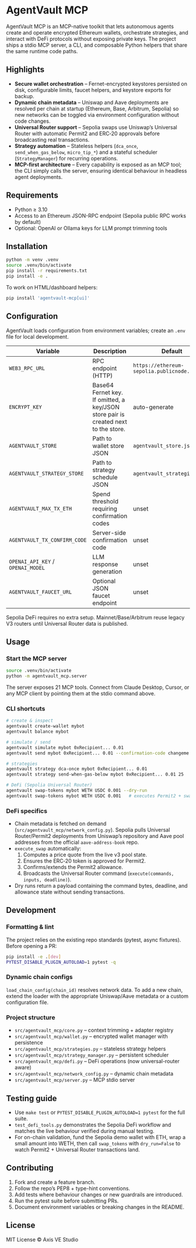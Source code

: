 # AgentVault MCP

AgentVault MCP is an MCP-native toolkit that lets autonomous agents create and operate encrypted Ethereum wallets, orchestrate strategies, and interact with DeFi protocols without exposing private keys. The project ships a stdio MCP server, a CLI, and composable Python helpers that share the same runtime code paths.

## Highlights

- **Secure wallet orchestration** – Fernet-encrypted keystores persisted on disk, configurable limits, faucet helpers, and keystore exports for backup.
- **Dynamic chain metadata** – Uniswap and Aave deployments are resolved per chain at startup (Ethereum, Base, Arbitrum, Sepolia) so new networks can be toggled via environment configuration without code changes.
- **Universal Router support** – Sepolia swaps use Uniswap’s Universal Router with automatic Permit2 and ERC‑20 approvals before broadcasting real transactions.
- **Strategy automation** – Stateless helpers (`dca_once`, `send_when_gas_below`, `micro_tip_*`) and a stateful scheduler (`StrategyManager`) for recurring operations.
- **MCP-first architecture** – Every capability is exposed as an MCP tool; the CLI simply calls the server, ensuring identical behaviour in headless agent deployments.

## Requirements

- Python ≥ 3.10
- Access to an Ethereum JSON-RPC endpoint (Sepolia public RPC works by default)
- Optional: OpenAI or Ollama keys for LLM prompt trimming tools

## Installation

```bash
python -m venv .venv
source .venv/bin/activate
pip install -r requirements.txt
pip install -e .
```

To work on HTML/dashboard helpers:

```bash
pip install 'agentvault-mcp[ui]'
```

## Configuration

AgentVault loads configuration from environment variables; create an `.env` file for local development.

| Variable | Description | Default |
| --- | --- | --- |
| `WEB3_RPC_URL` | RPC endpoint (HTTP) | `https://ethereum-sepolia.publicnode.com` |
| `ENCRYPT_KEY` | Base64 Fernet key. If omitted, a key/JSON store pair is created next to the store. | auto-generate |
| `AGENTVAULT_STORE` | Path to wallet store JSON | `agentvault_store.json` |
| `AGENTVAULT_STRATEGY_STORE` | Path to strategy schedule JSON | `agentvault_strategies.json` |
| `AGENTVAULT_MAX_TX_ETH` | Spend threshold requiring confirmation codes | unset |
| `AGENTVAULT_TX_CONFIRM_CODE` | Server-side confirmation code | unset |
| `OPENAI_API_KEY` / `OPENAI_MODEL` | LLM response generation | unset |
| `AGENTVAULT_FAUCET_URL` | Optional JSON faucet endpoint | unset |

Sepolia DeFi requires no extra setup. Mainnet/Base/Arbitrum reuse legacy V3 routers until Universal Router data is published.

## Usage

### Start the MCP server

```bash
source .venv/bin/activate
python -m agentvault_mcp.server
```

The server exposes 21 MCP tools. Connect from Claude Desktop, Cursor, or any MCP client by pointing them at the stdio command above.

### CLI shortcuts

```bash
# create & inspect
agentvault create-wallet mybot
agentvault balance mybot

# simulate / send
agentvault simulate mybot 0xRecipient... 0.01
agentvault send mybot 0xRecipient... 0.01 --confirmation-code changeme

# strategies
agentvault strategy dca-once mybot 0xRecipient... 0.01
agentvault strategy send-when-gas-below mybot 0xRecipient... 0.01 25

# DeFi (Sepolia Universal Router)
agentvault swap-tokens mybot WETH USDC 0.001 --dry-run
agentvault swap-tokens mybot WETH USDC 0.001   # executes Permit2 + swap
```

### DeFi specifics

- Chain metadata is fetched on demand (`src/agentvault_mcp/network_config.py`). Sepolia pulls Universal Router/Permit2 deployments from Uniswap’s repository and Aave pool addresses from the official `aave-address-book` repo.
- `execute_swap` automatically:
  1. Computes a price quote from the live v3 pool state.
  2. Ensures the ERC‑20 token is approved for Permit2.
  3. Confirms/extends the Permit2 allowance.
  4. Broadcasts the Universal Router command (`execute(commands, inputs, deadline)`).
- Dry runs return a payload containing the command bytes, deadline, and allowance state without sending transactions.

## Development

### Formatting & lint

The project relies on the existing repo standards (pytest, async fixtures). Before opening a PR:

```bash
pip install -e .[dev]
PYTEST_DISABLE_PLUGIN_AUTOLOAD=1 pytest -q
```

### Dynamic chain configs

`load_chain_config(chain_id)` resolves network data. To add a new chain, extend the loader with the appropriate Uniswap/Aave metadata or a custom configuration file.

### Project structure

- `src/agentvault_mcp/core.py` – context trimming + adapter registry
- `src/agentvault_mcp/wallet.py` – encrypted wallet manager with persistence
- `src/agentvault_mcp/strategies.py` – stateless strategy helpers
- `src/agentvault_mcp/strategy_manager.py` – persistent scheduler
- `src/agentvault_mcp/defi.py` – DeFi operations (now universal-router aware)
- `src/agentvault_mcp/network_config.py` – dynamic chain metadata
- `src/agentvault_mcp/server.py` – MCP stdio server

## Testing guide

- Use `make test` or `PYTEST_DISABLE_PLUGIN_AUTOLOAD=1 pytest` for the full suite.
- `test_defi_tools.py` demonstrates the Sepolia DeFi workflow and matches the live behaviour verified during manual testing.
- For on-chain validation, fund the Sepolia demo wallet with ETH, wrap a small amount into WETH, then call `swap_tokens` with `dry_run=False` to watch Permit2 + Universal Router transactions land.

## Contributing

1. Fork and create a feature branch.
2. Follow the repo’s PEP8 + type-hint conventions.
3. Add tests where behaviour changes or new guardrails are introduced.
4. Run the pytest suite before submitting PRs.
5. Document environment variables or breaking changes in the README.

## License

MIT License © Axis VE Studio
